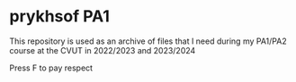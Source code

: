 # prykhsof PA1
This repository is used as an archive of files that I need during my PA1/PA2 course at the CVUT in 2022/2023 and 2023/2024

Press F to pay respect 
